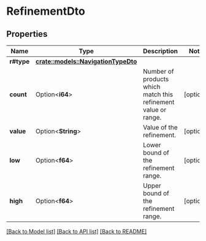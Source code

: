 # RefinementDto

## Properties

Name | Type | Description | Notes
------------ | ------------- | ------------- | -------------
**r#type** | [**crate::models::NavigationTypeDto**](NavigationTypeDto.md) |  | 
**count** | Option<**i64**> | Number of products which match this refinement value or range. | [optional]
**value** | Option<**String**> | Value of the refinement. | [optional]
**low** | Option<**f64**> | Lower bound of the refinement range. | [optional]
**high** | Option<**f64**> | Upper bound  of the refinement range. | [optional]

[[Back to Model list]](../README.md#documentation-for-models) [[Back to API list]](../README.md#documentation-for-api-endpoints) [[Back to README]](../README.md)


